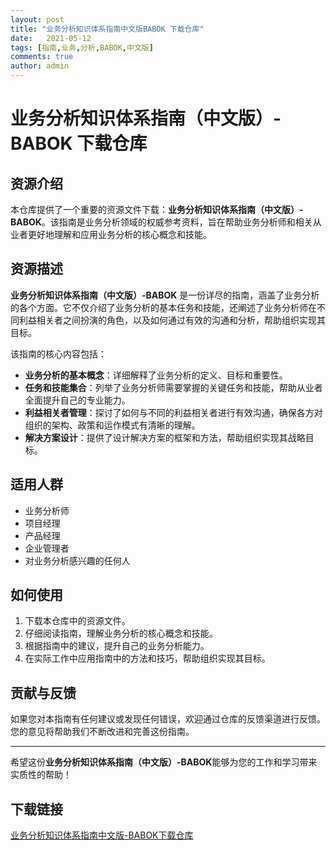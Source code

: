 ```yaml
---
layout: post
title: "业务分析知识体系指南中文版BABOK 下载仓库"
date:   2021-05-12
tags: [指南,业务,分析,BABOK,中文版]
comments: true
author: admin
---
```

# 业务分析知识体系指南（中文版）-BABOK 下载仓库

## 资源介绍

本仓库提供了一个重要的资源文件下载：**业务分析知识体系指南（中文版）-BABOK**。该指南是业务分析领域的权威参考资料，旨在帮助业务分析师和相关从业者更好地理解和应用业务分析的核心概念和技能。

## 资源描述

**业务分析知识体系指南（中文版）-BABOK** 是一份详尽的指南，涵盖了业务分析的各个方面。它不仅介绍了业务分析的基本任务和技能，还阐述了业务分析师在不同利益相关者之间扮演的角色，以及如何通过有效的沟通和分析，帮助组织实现其目标。

该指南的核心内容包括：

- **业务分析的基本概念**：详细解释了业务分析的定义、目标和重要性。
- **任务和技能集合**：列举了业务分析师需要掌握的关键任务和技能，帮助从业者全面提升自己的专业能力。
- **利益相关者管理**：探讨了如何与不同的利益相关者进行有效沟通，确保各方对组织的架构、政策和运作模式有清晰的理解。
- **解决方案设计**：提供了设计解决方案的框架和方法，帮助组织实现其战略目标。

## 适用人群

- 业务分析师
- 项目经理
- 产品经理
- 企业管理者
- 对业务分析感兴趣的任何人

## 如何使用

1. 下载本仓库中的资源文件。
2. 仔细阅读指南，理解业务分析的核心概念和技能。
3. 根据指南中的建议，提升自己的业务分析能力。
4. 在实际工作中应用指南中的方法和技巧，帮助组织实现其目标。

## 贡献与反馈

如果您对本指南有任何建议或发现任何错误，欢迎通过仓库的反馈渠道进行反馈。您的意见将帮助我们不断改进和完善这份指南。

---

希望这份**业务分析知识体系指南（中文版）-BABOK**能够为您的工作和学习带来实质性的帮助！

## 下载链接

[业务分析知识体系指南中文版-BABOK下载仓库](https://pan.quark.cn/s/179ba750f2d5)